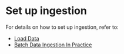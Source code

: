 # Set up ingestion

For details on how to set up ingestion, refer to:

* [Load Data](../../basics/concepts/components/table/segment/#creating-a-segment)&#x20;
* [Batch Data Ingestion In Practice](../../for-users/tutorials/batch-data-ingestion-in-practice.md)
